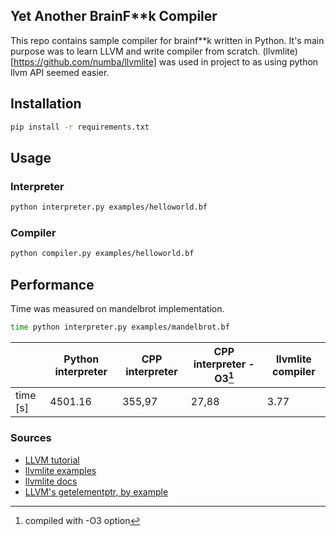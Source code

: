 ## Yet Another BrainF**k Compiler

This repo contains sample compiler for brainf**k  written in Python. It's main purpose was to learn LLVM and write compiler from scratch. (llvmlite)[https://github.com/numba/llvmlite] was used in project to as using python llvm API seemed easier.

## Installation

```bash
pip install -r requirements.txt
```

## Usage

### Interpreter

```bash
python interpreter.py examples/helloworld.bf
```

### Compiler

```bash
python compiler.py examples/helloworld.bf
```

## Performance

Time was measured on mandelbrot implementation.

```bash
time python interpreter.py examples/mandelbrot.bf
```

|          | Python interpreter | CPP interpreter | CPP interpreter -O3[^1] | llvmlite compiler |
|----------|--------------------|-----------------|-------------------------|-------------------|
| time [s] | 4501.16            | 355,97          | 27,88                   | 3.77              |

[^1]: compiled with -O3 option

### Sources

* [LLVM tutorial](https://llvm.org/docs/tutorial/index.html)
* [llvmlite examples](https://github.com/numba/llvmlite/tree/main/examples)
* [llvmlite docs](https://llvmlite.readthedocs.io/en/latest/index.html)
* [LLVM's getelementptr, by example](https://blog.yossarian.net/2020/09/19/LLVMs-getelementptr-by-example)